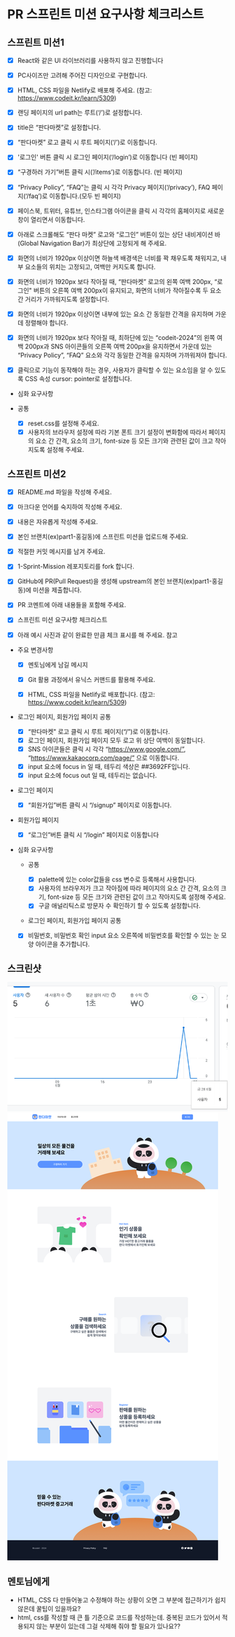 # PR 스프린트 미션 요구사항 체크리스트
## 스프린트 미션1
- [x]  React와 같은 UI 라이브러리를 사용하지 않고 진행합니다

- [x]  PC사이즈만 고려해 주어진 디자인으로 구현합니다.

- [x]  HTML, CSS 파일을 Netlify로 배포해 주세요. (참고: https://www.codeit.kr/learn/5309)

- [x]  랜딩 페이지의 url path는 루트(‘/’)로 설정합니다.

- [x]  title은 “판다마켓”로 설정합니다.

- [x]  “판다마켓” 로고 클릭 시 루트 페이지(‘/’)로 이동합니다.

- [x]  '로그인' 버튼 클릭 시 로그인 페이지(‘/login’)로 이동합니다 (빈 페이지)

- [x]  “구경하러 가기”버튼 클릭 시(’/items’)로 이동합니다. (빈 페이지)

- [x]  “Privacy Policy”, “FAQ”는 클릭 시 각각 Privacy 페이지(‘/privacy’), FAQ 페이지(‘/faq’)로 이동합니다.(모두 빈 페이지)

- [x]  페이스북, 트위터, 유튜브, 인스타그램 아이콘을 클릭 시 각각의 홈페이지로 새로운 창이 열리면서 이동합니다.

- [x]  아래로 스크롤해도 “판다 마켓” 로고와 “로그인” 버튼이 있는 상단 내비게이션 바(Global Navigation Bar)가 최상단에 고정되게 해 주세요.

- [x]  화면의 너비가 1920px 이상이면 하늘색 배경색은 너비를 꽉 채우도록 채워지고, 내부 요소들의 위치는 고정되고, 여백만 커지도록 합니다.

- [x]  화면의 너비가 1920px 보다 작아질 때, “판다마켓” 로고의 왼쪽 여백 200px, “로그인" 버튼의 오른쪽 여백 200px이 유지되고, 화면의 너비가 작아질수록 두 요소 간 거리가 가까워지도록 설정합니다.

- [x]  화면의 너비가 1920px 이상이면 내부에 있는 요소 간 동일한 간격을 유지하며 가운데 정렬해야 합니다.

- [x]  화면의 너비가 1920px 보다 작아질 때, 최하단에 있는 “codeit-2024”의 왼쪽 여백 200px과 SNS 아이콘들의 오른쪽 여백 200px을 유지하면서 가운데 있는 “Privacy Policy”, “FAQ” 요소와 각각 동일한 간격을 유지하며 가까워져야 합니다.

- [x]  클릭으로 기능이 동작해야 하는 경우, 사용자가 클릭할 수 있는 요소임을 알 수 있도록 CSS 속성 cursor: pointer로 설정합니다.

- 심화 요구사항
- 공통

  - [x] reset.css를 설정해 주세요.
  - [x] 사용자의 브라우저 설정에 따라 기본 폰트 크기 설정이 변화함에 따라서 페이지의 요소 간 간격, 요소의 크기, font-size 등 모든 크기와 관련된 값이 크고 작아지도록 설정해 주세요.

## 스프린트 미션2

  - [x] README.md 파일을 작성해 주세요.

  - [x] 마크다운 언어를 숙지하여 작성해 주세요.
  - [x] 내용은 자유롭게 작성해 주세요.
  - [x]  본인 브랜치(ex)part1-홍길동)에 스프린트 미션을 업로드해 주세요.

  - [x]  적절한 커밋 메시지를 남겨 주세요.

  - [x]  1-Sprint-Mission 레포지토리를 fork 합니다.

  - [x]  GitHub에 PR(Pull Request)을 생성해 upstream의 본인 브랜치(ex)part1-홍길동)에 미션을 제출합니다.

  - [x]  PR 코멘트에 아래 내용들을 포함해 주세요.

  - [x]  스프린트 미션 요구사항 체크리스트

  - [x] 아래 예시 사진과 같이 완료한 만큼 체크 표시를 해 주세요. 참고
  - 주요 변경사항

    - [x]  멘토님에게 남길 메시지

    - [x]  Git 활용 과정에서 유닉스 커맨드를 활용해 주세요.

    - [x]  HTML, CSS 파일을 Netlify로 배포합니다. (참고: https://www.codeit.kr/learn/5309)

- 로그인 페이지, 회원가입 페이지 공통

  - [x] “판다마켓" 로고 클릭 시 루트 페이지(“/”)로 이동합니다.
  - [x] 로그인 페이지, 회원가입 페이지 모두 로고 위 상단 여백이 동일합니다.
  - [x] SNS 아이콘들은 클릭 시 각각 “https://www.google.com/”, “https://www.kakaocorp.com/page/” 으로 이동합니다.
  - [x] input 요소에 focus in 일 때, 테두리 색상은 ##3692FF입니다.
  - [x] input 요소에 focus out 일 때, 테두리는 없습니다.
- 로그인 페이지

  - [x] “회원가입”버튼 클릭 시 “/signup” 페이지로 이동합니다.
- 회원가입 페이지

  - [x] “로그인”버튼 클릭 시 “/login” 페이지로 이동합니다
- 심화 요구사항
  - 공통

    - [x] palette에 있는 color값들을 css 변수로 등록해서 사용합니다.
    - [x] 사용자의 브라우저가 크고 작아짐에 따라 페이지의 요소 간 간격, 요소의 크기, font-size 등 모든 크기와 관련된 값이 크고 작아지도록 설정해 주세요.
    - [x] 구글 애널리틱스로 방문자 수 확인하기 할 수 있도록 설정합니다.
  - 로그인 페이지, 회원가입 페이지 공통

  - [x] 비밀번호, 비밀번호 확인 input 요소 오른쪽에 비밀번호를 확인할 수 있는 눈 모양 아이콘을 추가합니다.

## 스크린샷
  ![image](/img/views.png)
  ![image](/img/main_page.png)


## 멘토님에게
- HTML, CSS 다 만들어놓고 수정해야 하는 상황이 오면 그 부분에 접근하기가 쉽지 않은데 꿀팁이 있을까요? 
- html, css를 작성할 때 큰 틀 기준으로 코드를 작성하는데. 중복된 코드가 있어서 적용되지 않는 부분이 있는데 그걸 삭제해 줘야 할 필요가 있나요?? 